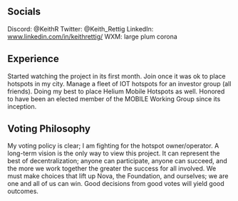 ## Socials

Discord:  @KeithR
Twitter:  @Keith_Rettig
LinkedIn:  www.linkedin.com/in/keithrettig/
WXM:  large plum corona

## Experience

Started watching the project in its first month.  Join once it was ok to place hotspots in my city.  Manage a fleet of IOT hotspots for an investor group (all friends).  Doing my best to place Helium Mobile Hotspots as well.
Honored to have been an elected member of the MOBILE Working Group since its inception.

## Voting Philosophy

My voting policy is clear; I am fighting for the hotspot owner/operator. A long-term vision is the only way to view this project.  It can represent the best of decentralization; anyone can participate, anyone can succeed, and the more we work together the greater the success for all involved.  We must make choices that lift up Nova, the Foundation, and ourselves; we are one and all of us can win.  Good decisions from good votes will yield good outcomes.
